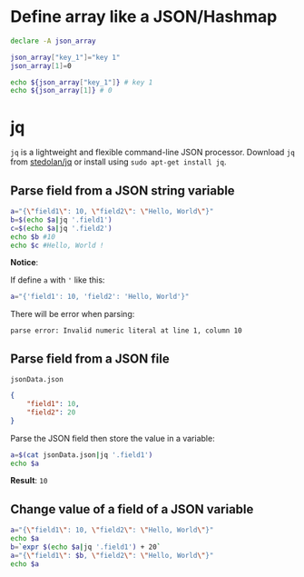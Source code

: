 # Define array like a JSON/Hashmap

```sh
declare -A json_array

json_array["key_1"]="key 1"
json_array[1]=0

echo ${json_array["key_1"]} # key 1
echo ${json_array[1]} # 0
```

# jq

``jq`` is a lightweight and flexible command-line JSON processor. Download ``jq`` from [stedolan/jq](https://github.com/stedolan/jq) or install using ``sudo apt-get install jq``.

## Parse field from a JSON string variable

```sh
a="{\"field1\": 10, \"field2\": \"Hello, World\"}"
b=$(echo $a|jq '.field1')
c=$(echo $a|jq '.field2')
echo $b #10
echo $c #Hello, World !
```
**Notice**: 

If define ``a`` with ``'`` like this:

```sh
a="{'field1': 10, 'field2': 'Hello, World'}"
```

There will be error when parsing:

```
parse error: Invalid numeric literal at line 1, column 10
```

## Parse field from a JSON file

``jsonData.json``

```json
{
    "field1": 10,
    "field2": 20
}
```

Parse the JSON field then store the value in a variable:

```sh
a=$(cat jsonData.json|jq '.field1')
echo $a
```

**Result**: ``10``

## Change value of a field of a JSON variable

```sh
a="{\"field1\": 10, \"field2\": \"Hello, World\"}"
echo $a
b=`expr $(echo $a|jq '.field1') + 20`
a="{\"field1\": $b, \"field2\": \"Hello, World\"}"
echo $a
```
